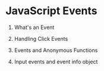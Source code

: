 # JavaScript Events

1. What's an Event

2. Handling Click Events

3. Events and Anonymous Functions

4. Input events and event info object

